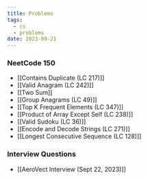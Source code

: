 ```yaml
---
title: Problems
tags:
  - cs
  - problems
date: 2023-09-21
---
```

### NeetCode 150
- [[Contains Duplicate (LC 217)]]
- [[Valid Anagram (LC 242)]]
- [[Two Sum]]
- [[Group Anagrams (LC 49)]]
- [[Top K Frequent Elements (LC 347)]]
- [[Product of Array Except Self (LC 238)]]
- [[Valid Sudoku (LC 36)]]
- [[Encode and Decode Strings (LC 271)]]
- [[Longest Consecutive Sequence (LC 128)]]

### Interview Questions
- [[AeroVect Interview (Sept 22, 2023)]]